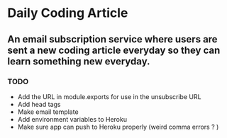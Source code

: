 # Daily Coding Article

## An email subscription service where users are sent a new coding article everyday so they can learn something new everyday.

### TODO
 - Add the URL in module.exports for use in the unsubscribe URL
 - Add head tags
 - Make email template
 - Add environment variables to Heroku
 - Make sure app can push to Heroku properly (weird comma errors ? )
